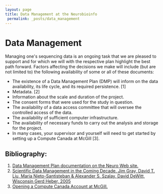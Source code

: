 ```yaml
---
layout: page
title: Data Management at the Neurobioinfo
 permalink: _posts/data_management
---
```


# Data Management


Managing one's sequencing data is an ongoing task that we are pleased to support and for which we will with the respective plan highlight the best path forward.  Factors affecting the decisions we make will include (but are not limited to) the following availability of some or all of these documents:

* The existence of a Data Management Plan (DMP) will inform on the data availability, its life cycle, and its required persistence. [1]
* Metadata. [2]
* Information about the scale and duration of the project. 
* The consent forms that were used for the study in question.
* The availability of a data access committee that will oversee the controlled access of the data.
* The availability of sufficient computer infrastructure.
* The availability of necessary funds to carry out the analysis and storage for the project.
* In many cases, your supervisor and yourself will need to get started by setting up a Compute Canada at McGill [3].


## Bibliography:

1. [Data Management Plan documentation on the Neuro Web site.](https://www.mcgill.ca/neuro/open-science/open-science-best-practices/what-data-management-plan-dmp)
2. [Scientific Data Management in the Coming Decade. Jim Gray, David T. Liu, Maria Nieto-Santisteban & Alexander S. Szalay, David DeWitt, Wisconsin Gerd Heber, 2005](https://arxiv.org/pdf/cs/0502008.pdf)
3. [Opening a Compute Canada Account at McGill.](https://acelab.cbrain.mcgill.ca/doku.php?id=obtaining_a_compute_canada_account)
![]()